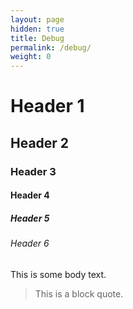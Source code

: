 ```yaml
---
layout: page
hidden: true
title: Debug
permalink: /debug/
weight: 0
---
```


# Header 1

## Header 2

### Header 3

#### Header 4

##### Header 5

###### Header 6

This is some body text.

> This is a block quote.